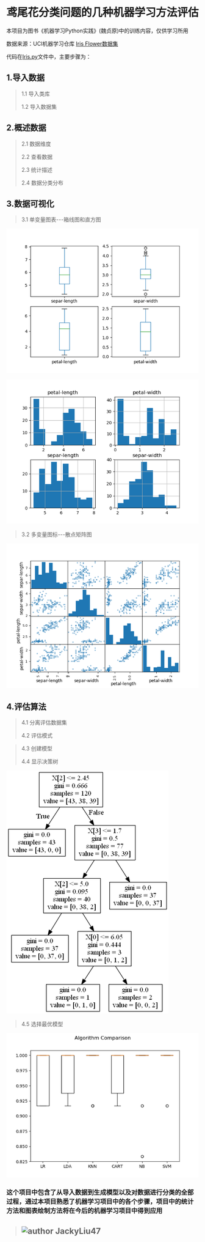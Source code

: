 # 鸢尾花分类问题的几种机器学习方法评估

本项目为图书《机器学习Python实践》(魏贞原)中的训练内容，仅供学习所用

数据来源：UCI机器学习仓库 [Iris Flower数据集](http://archive.ics.uci.edu/ml/datasets/Iris)

代码在[Iris.py](https://github.com/JackyLiu47/Iris-Hello/blob/master/iris.py)文件中，主要步骤为：


## 1.导入数据

>1.1 导入类库
>
>1.2 导入数据集

## 2.概述数据
>2.1 数据维度
>
>2.2 查看数据
>
>2.3 统计描述
>
>2.4 数据分类分布

## 3.数据可视化
>3.1 单变量图表---箱线图和直方图

![boxplot](https://github.com/JackyLiu47/Iris-Hello/blob/master/pic/boxplot.png)

![histogram](https://github.com/JackyLiu47/Iris-Hello/blob/master/pic/histogram.png)
>3.2 多变量图标---散点矩阵图

![scattermatrix](https://github.com/JackyLiu47/Iris-Hello/blob/master/pic/scattermatrix.png)

## 4.评估算法
>4.1 分离评估数据集
>
>4.2 评估模式

>
>4.3 创建模型
>
>4.4 显示决策树

![decisiontree](https://github.com/JackyLiu47/Iris-Hello/blob/master/pic/decisiontree.png)

>4.5 选择最优模型

![comparealgs](https://github.com/JackyLiu47/Iris-Hello/blob/master/pic/algs.png)

### 这个项目中包含了从导入数据到生成模型以及对数据进行分类的全部过程，通过本项目熟悉了机器学习项目中的各个步骤，项目中的统计方法和图表绘制方法将在今后的机器学习项目中得到应用

>## ![author](https://avatars0.githubusercontent.com/u/37102431?s=460&v=4) JackyLiu47